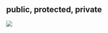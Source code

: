 ## public, protected, private

![](https://ws2.sinaimg.cn/large/006tNc79ly1fyvqz5306fj310a0legqy.jpg)

